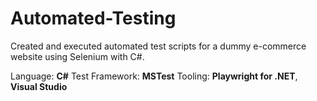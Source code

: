 # Automated-Testing
Created and executed automated test scripts for a dummy e-commerce website using Selenium with C#.

Language: **C#**
Test Framework: **MSTest**
Tooling: **Playwright for .NET**, **Visual Studio**
